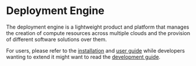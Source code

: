 # Deployment Engine

The deployment engine is a lightweight product and platform that manages the creation of compute resources across multiple clouds and the provision of different software solutions over them.

For users, please refer to the [installation](doc/installation.md) and [user guide](doc/usage.md) while developers wanting to extend it might want to read the [development guide](development.md).